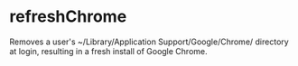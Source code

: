 # refreshChrome

Removes a user's ~/Library/Application Support/Google/Chrome/ directory at login, resulting in a fresh install of Google Chrome.
